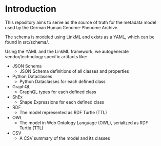 # Introduction

This repository aims to serve as the source of truth for the metadata model used by the German Human Genome-Phenome Archive.

The schema is modeled using LinkML and exists as a YAML, which can be found in src/schema/.

Using the YAML and the LinkML framework, we autogenerate vendor/technology specific artifacts like:

- JSON Schema
    - JSON Schema definitions of all classes and properties
- Python Dataclasses
    - Python Dataclasses for each defined class
- GraphQL
    - GraphQL types for each defined class
- ShEx
    - Shape Expressions for each defined class
- RDF
    - The model represented as RDF Turtle (TTL)
- OWL
    - The model in Web Ontology Language (OWL), serialized as RDF Turtle (TTL)
- CSV
    - A CSV summary of the model and its classes

